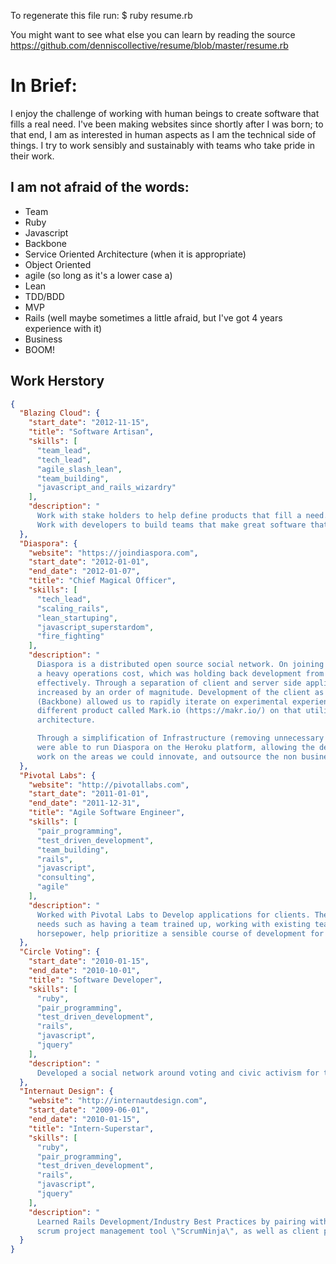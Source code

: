 To regenerate this file run:
    $ ruby resume.rb

You might want to see what else you can learn by reading the source
https://github.com/denniscollective/resume/blob/master/resume.rb

# In Brief:

I enjoy the challenge of working with human beings to create software that fills a real need. I've been making websites
since shortly after I was born; to that end, I am as interested in human aspects as I am the technical side of things.
I try to work sensibly and sustainably with teams who take pride in their work.

## I am not afraid of the words:


* Team
* Ruby
* Javascript
* Backbone
* Service Oriented Architecture (when it is appropriate)
* Object Oriented
* agile (so long as it's a lower case a)
* Lean
* TDD/BDD
* MVP
* Rails (well maybe sometimes a little afraid, but I've got 4 years experience with it)
* Business
* BOOM!

## Work Herstory
```json
{
  "Blazing Cloud": {
    "start_date": "2012-11-15",
    "title": "Software Artisan",
    "skills": [
      "team_lead",
      "tech_lead",
      "agile_slash_lean",
      "team_building",
      "javascript_and_rails_wizardry"
    ],
    "description": "
      Work with stake holders to help define products that fill a need.
      Work with developers to build teams that make great software that fills actual business needs."
  },
  "Diaspora": {
    "website": "https://joindiaspora.com",
    "start_date": "2012-01-01",
    "end_date": "2012-01-07",
    "title": "Chief Magical Officer",
    "skills": [
      "tech_lead",
      "scaling_rails",
      "lean_startuping",
      "javascript_superstardom",
      "fire_fighting"
    ],
    "description": "
      Diaspora is a distributed open source social network. On joining the core team was burdened with
      a heavy operations cost, which was holding back development from being able to scale the platform
      effectively. Through a separation of client and server side applications, server throughput was
      increased by an order of magnitude. Development of the client as a Javascript Application
      (Backbone) allowed us to rapidly iterate on experimental experiences. We delivered a completely
      different product called Mark.io (https://makr.io/) on that utilized the existing server
      architecture.

      Through a simplification of Infrastructure (removing unnecessary services and dependencies) we
      were able to run Diaspora on the Heroku platform, allowing the developers/business owners to
      work on the areas we could innovate, and outsource the non business critical sectors."
  },
  "Pivotal Labs": {
    "website": "http://pivotallabs.com",
    "start_date": "2011-01-01",
    "end_date": "2011-12-31",
    "title": "Agile Software Engineer",
    "skills": [
      "pair_programming",
      "test_driven_development",
      "team_building",
      "rails",
      "javascript",
      "consulting",
      "agile"
    ],
    "description": "
      Worked with Pivotal Labs to Develop applications for clients. The clients presented many different
      needs such as having a team trained up, working with existing teams to refine practices and add
      horsepower, help prioritize a sensible course of development for the business trajectory, and glitter."
  },
  "Circle Voting": {
    "start_date": "2010-01-15",
    "end_date": "2010-10-01",
    "title": "Software Developer",
    "skills": [
      "ruby",
      "pair_programming",
      "test_driven_development",
      "rails",
      "javascript",
      "jquery"
    ],
    "description": "
      Developed a social network around voting and civic activism for the 2010 mid-term elections."
  },
  "Internaut Design": {
    "website": "http://internautdesign.com",
    "start_date": "2009-06-01",
    "end_date": "2010-01-15",
    "title": "Intern-Superstar",
    "skills": [
      "ruby",
      "pair_programming",
      "test_driven_development",
      "rails",
      "javascript",
      "jquery"
    ],
    "description": "
      Learned Rails Development/Industry Best Practices by pairing with team members on the consultancy's
      scrum project management tool \"ScrumNinja\", as well as client projects."
  }
}
```